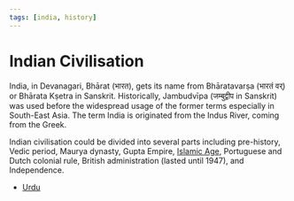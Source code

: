 ```yaml
---
tags: [india, history]
---
```


# Indian Civilisation

India, in Devanagari, Bhārat (भारत), gets its name from Bhāratavarṣa (भारतं वर्)
or Bhārata Kṣetra in Sanskrit. Historically, Jambudvīpa (जम्बुद्वीप in Sanskrit)
was used before the widespread usage of the former terms especially in
South-East Asia. The term India is originated from the Indus River, coming from
the Greek.

Indian civilisation could be divided into several parts including pre-history,
Vedic period, Maurya dynasty, Gupta Empire, [Islamic Age](202309061931.md),
Portuguese and Dutch colonial rule, British administration (lasted until 1947),
and Independence.

- [Urdu](202309062100.md)
